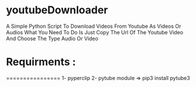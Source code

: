# youtubeDownloader
A Simple Python Script To Download Videos From Youtube As Videos Or Audios
What You Need To Do Is Just Copy The Url Of The Youtube Video And Choose The Type Audio Or Video
# Requirments :
================
1- pyperclip
2- pytube module => pip3 install pytube3
